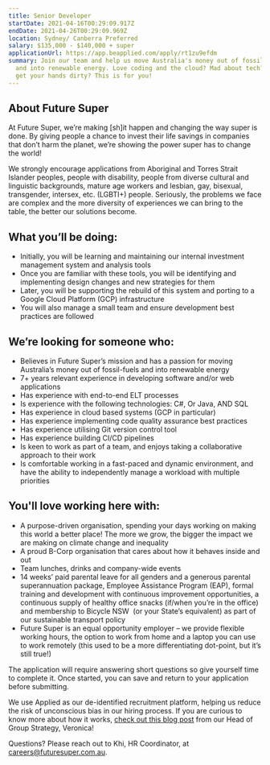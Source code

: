 ```yaml
---
title: Senior Developer
startDate: 2021-04-16T00:29:09.917Z
endDate: 2021-04-26T00:29:09.969Z
location: Sydney/ Canberra Preferred
salary: $135,000 - $140,000 + super
applicationUrl: https://app.beapplied.com/apply/rt1zu9efdm
summary: Join our team and help us move Australia's money out of fossil fuels
  and into renewable energy. Love coding and the cloud? Mad about tech? Keen to
  get your hands dirty? This is for you!
---
```

## About Future Super

At Future Super, we’re making \[sh]it happen and changing the way super is done. By giving people a chance to invest their life savings in companies that don’t harm the planet, we’re showing the power super has to change the world! 

We strongly encourage applications from Aboriginal and Torres Strait Islander peoples, people with disability, people from diverse cultural and linguistic backgrounds, mature age workers and lesbian, gay, bisexual, transgender, intersex, etc. (LGBTI+) people. Seriously, the problems we face are complex and the more diversity of experiences we can bring to the table, the better our solutions become.

## What you’ll be doing:

* Initially, you will be learning and maintaining our internal investment management system and analysis tools 
* Once you are familiar with these tools, you will be identifying and implementing design changes and new strategies for them 
* Later, you will be supporting the rebuild of this system and porting to a Google Cloud Platform (GCP) infrastructure
* You will also manage a small team and ensure development best practices are followed

## We’re looking for someone who:

* Believes in Future Super’s mission and has a passion for moving Australia’s money out of fossil-fuels and into renewable energy 
* 7+ years relevant experience in developing software and/or web applications
* Has experience with end-to-end ELT processes
* Is experience with the following technologies: C#, Or Java, AND SQL 
* Has experience in cloud based systems (GCP in particular)
* Has experience implementing code quality assurance best practices
* Has experience utilising Git version control tool
* Has experience building CI/CD pipelines
* Is keen to work as part of a team, and enjoys taking a collaborative approach to their work
* Is comfortable working in a fast-paced and dynamic environment, and have the ability to independently manage a workload with multiple priorities

## You'll love working here with:

* A purpose-driven organisation, spending your days working on making this world a better place! The more we grow, the bigger the impact we are making on climate change and inequality
* A proud B-Corp organisation that cares about how it behaves inside and out
* Team lunches, drinks and company-wide events
* 14 weeks’ paid parental leave for all genders and a generous parental superannuation package, Employee Assistance Program (EAP), formal training and development with continuous improvement opportunities, a continuous supply of healthy office snacks (if/when you’re in the office) and membership to Bicycle NSW  (or your State’s equivalent) as part of our sustainable transport policy
* Future Super is an equal opportunity employer – we provide flexible working hours, the option to work from home and a laptop you can use to work remotely (this used to be a more differentiating dot-point, but it’s still true!)

The application will require answering short questions so give yourself time to complete it. Once started, you can save and return to your application before submitting.

We use Applied as our de-identified recruitment platform, helping us reduce the risk of unconscious bias in our hiring process. If you are curious to know more about how it works, [check out this blog post](https://www.linkedin.com/pulse/how-de-identified-recruitment-improving-diversity-our-veronica/?trackingId=0MnwcX%2BBRQSOTl0oogaIbA%3D%3D) from our Head of Group Strategy, Veronica! 

Questions? Please reach out to Khi, HR Coordinator, at careers@futuresuper.com.au.